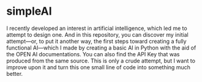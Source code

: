 # simpleAI

I recently developed an interest in artificial intelligence, which led me to attempt to design one. And in this repository, you can discover my initial attempt—or, to put it another way, the first steps toward creating a fully functional AI—which I made by creating a basic AI in Python with the aid of the OPEN AI documentations. You can also find the API Key that was produced from the same source. This is only a crude attempt, but I want to improve upon it and turn this one small line of code into something much better.
